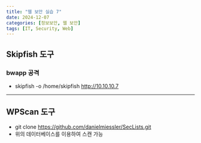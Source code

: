 ```yaml
---
title: "웹 보안 실습 7"
date: 2024-12-07
categories: [정보보안, 웹 보안]
tags: [IT, Security, Web]
---
```


## Skipfish 도구

### bwapp 공격

- skipfish -o /home/skipfish http://10.10.10.7

---

## WPScan 도구

- git clone https://github.com/danielmiessler/SecLists.git
- 위의 데이터베이스를 이용하여 스캔 가능